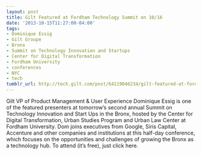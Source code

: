 ```yaml
---
layout: post
title: Gilt Featured at Fordham Technology Summit on 10/16
date: '2013-10-15T11:27:00-04:00'
tags:
- Dominique Essig
- Gilt Groupe
- Bronx
- Summit on Technology Innovation and Startups
- Center for Digital Transformation
- Fordham University
- conferences
- NYC
- tech
tumblr_url: http://tech.gilt.com/post/64119046234/gilt-featured-at-fordham-technology-summit-on
---
```



Gilt VP of Product Management & User Experience Dominique Essig is one of the featured presenters at tomorrow’s second annual Summit on Technology Innovation and Start Ups in the Bronx, hosted by the Center for Digital Transformation, Urban Studies Program and Urban Law Center at Fordham University. Dom joins executives from Google, Siris Capital, Accenture and other companies and institutions at this half-day conference, which focuses on the opportunities and challenges of growing the Bronx as a technology hub. To attend (it’s free),  just click here.
